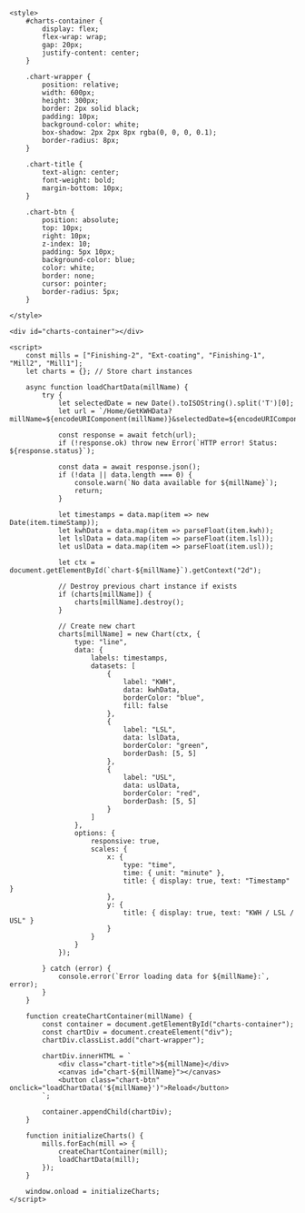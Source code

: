 <!DOCTYPE html>
<html lang="en">
<head>
    <title>KWH Chart</title>
    <script src="https://cdn.jsdelivr.net/npm/chart.js"></script>
    <script src="https://cdn.jsdelivr.net/npm/moment@2.29.1"></script>
    <script src="https://cdn.jsdelivr.net/npm/chartjs-adapter-moment"></script>
    <script src="https://cdn.jsdelivr.net/npm/chartjs-plugin-zoom"></script>

    <style>
        #charts-container {
            display: flex;
            flex-wrap: wrap;
            gap: 20px;
            justify-content: center;
        }

        .chart-wrapper {
            position: relative;
            width: 600px;
            height: 300px;
            border: 2px solid black;
            padding: 10px;
            background-color: white;
            box-shadow: 2px 2px 8px rgba(0, 0, 0, 0.1);
            border-radius: 8px;
        }

        .chart-title {
            text-align: center;
            font-weight: bold;
            margin-bottom: 10px;
        }

        .chart-btn {
            position: absolute;
            top: 10px;
            right: 10px;
            z-index: 10;
            padding: 5px 10px;
            background-color: blue;
            color: white;
            border: none;
            cursor: pointer;
            border-radius: 5px;
        }

    </style>
</head>
<body>

    <div id="charts-container"></div>

    <script>
        const mills = ["Finishing-2", "Ext-coating", "Finishing-1", "Mill2", "Mill1"];
        let charts = {}; // Store chart instances

        async function loadChartData(millName) {
            try {
                let selectedDate = new Date().toISOString().split('T')[0];
                let url = `/Home/GetKWHData?millName=${encodeURIComponent(millName)}&selectedDate=${encodeURIComponent(selectedDate)}`;

                const response = await fetch(url);
                if (!response.ok) throw new Error(`HTTP error! Status: ${response.status}`);

                const data = await response.json();
                if (!data || data.length === 0) {
                    console.warn(`No data available for ${millName}`);
                    return;
                }

                let timestamps = data.map(item => new Date(item.timeStamp));
                let kwhData = data.map(item => parseFloat(item.kwh));
                let lslData = data.map(item => parseFloat(item.lsl));
                let uslData = data.map(item => parseFloat(item.usl));

                let ctx = document.getElementById(`chart-${millName}`).getContext("2d");

                // Destroy previous chart instance if exists
                if (charts[millName]) {
                    charts[millName].destroy();
                }

                // Create new chart
                charts[millName] = new Chart(ctx, {
                    type: "line",
                    data: {
                        labels: timestamps,
                        datasets: [
                            {
                                label: "KWH",
                                data: kwhData,
                                borderColor: "blue",
                                fill: false
                            },
                            {
                                label: "LSL",
                                data: lslData,
                                borderColor: "green",
                                borderDash: [5, 5]
                            },
                            {
                                label: "USL",
                                data: uslData,
                                borderColor: "red",
                                borderDash: [5, 5]
                            }
                        ]
                    },
                    options: {
                        responsive: true,
                        scales: {
                            x: {
                                type: "time",
                                time: { unit: "minute" },
                                title: { display: true, text: "Timestamp" }
                            },
                            y: {
                                title: { display: true, text: "KWH / LSL / USL" }
                            }
                        }
                    }
                });

            } catch (error) {
                console.error(`Error loading data for ${millName}:`, error);
            }
        }

        function createChartContainer(millName) {
            const container = document.getElementById("charts-container");
            const chartDiv = document.createElement("div");
            chartDiv.classList.add("chart-wrapper");

            chartDiv.innerHTML = `
                <div class="chart-title">${millName}</div>
                <canvas id="chart-${millName}"></canvas>
                <button class="chart-btn" onclick="loadChartData('${millName}')">Reload</button>
            `;

            container.appendChild(chartDiv);
        }

        function initializeCharts() {
            mills.forEach(mill => {
                createChartContainer(mill);
                loadChartData(mill);
            });
        }

        window.onload = initializeCharts;
    </script>

</body>
</html>